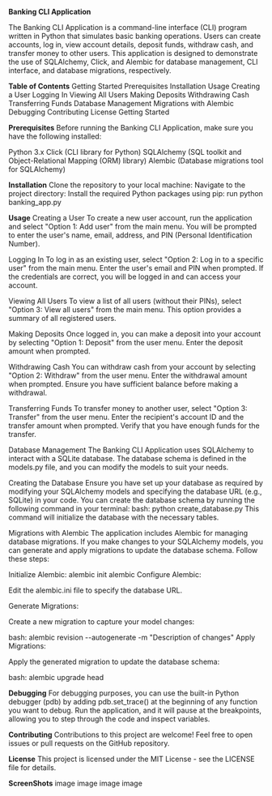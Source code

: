 **Banking CLI Application**


The Banking CLI Application is a command-line interface (CLI) program written in Python that simulates basic banking operations. Users can create accounts, log in, view account details, deposit funds, withdraw cash, and transfer money to other users. This application is designed to demonstrate the use of SQLAlchemy, Click, and Alembic for database management, CLI interface, and database migrations, respectively.

**Table of Contents**
Getting Started
Prerequisites
Installation
Usage
Creating a User
Logging In
Viewing All Users
Making Deposits
Withdrawing Cash
Transferring Funds
Database Management
Migrations with Alembic
Debugging
Contributing
License
Getting Started

**Prerequisites**
Before running the Banking CLI Application, make sure you have the following installed:

Python 3.x
Click (CLI library for Python)
SQLAlchemy (SQL toolkit and Object-Relational Mapping (ORM) library)
Alembic (Database migrations tool for SQLAlchemy)


**Installation**
Clone the repository to your local machine:
Navigate to the project directory:
Install the required Python packages using pip:
run python banking_app.py

**Usage**
Creating a User
To create a new user account, run the application and select "Option 1: Add user" from the main menu. You will be prompted to enter the user's name, email, address, and PIN (Personal Identification Number).

Logging In
To log in as an existing user, select "Option 2: Log in to a specific user" from the main menu. Enter the user's email and PIN when prompted. If the credentials are correct, you will be logged in and can access your account.

Viewing All Users
To view a list of all users (without their PINs), select "Option 3: View all users" from the main menu. This option provides a summary of all registered users.

Making Deposits
Once logged in, you can make a deposit into your account by selecting "Option 1: Deposit" from the user menu. Enter the deposit amount when prompted.

Withdrawing Cash
You can withdraw cash from your account by selecting "Option 2: Withdraw" from the user menu. Enter the withdrawal amount when prompted. Ensure you have sufficient balance before making a withdrawal.

Transferring Funds
To transfer money to another user, select "Option 3: Transfer" from the user menu. Enter the recipient's account ID and the transfer amount when prompted. Verify that you have enough funds for the transfer.

Database Management
The Banking CLI Application uses SQLAlchemy to interact with a SQLite database. The database schema is defined in the models.py file, and you can modify the models to suit your needs.

Creating the Database
Ensure you have set up your database as required by modifying your SQLAlchemy models and specifying the database URL (e.g., SQLite) in your code. You can create the database schema by running the following command in your terminal:
bash: python create_database.py
This command will initialize the database with the necessary tables.

Migrations with Alembic
The application includes Alembic for managing database migrations. If you make changes to your SQLAlchemy models, you can generate and apply migrations to update the database schema. Follow these steps:

Initialize Alembic:
alembic init alembic
Configure Alembic:

Edit the alembic.ini file to specify the database URL.

Generate Migrations:

Create a new migration to capture your model changes:

bash: alembic revision --autogenerate -m "Description of changes"
Apply Migrations:

Apply the generated migration to update the database schema:

bash: alembic upgrade head

**Debugging**
For debugging purposes, you can use the built-in Python debugger (pdb) by adding pdb.set_trace() at the beginning of any function you want to debug. Run the application, and it will pause at the breakpoints, allowing you to step through the code and inspect variables.

**Contributing**
Contributions to this project are welcome! Feel free to open issues or pull requests on the GitHub repository.

**License**
This project is licensed under the MIT License - see the LICENSE file for details.

**ScreenShots**
image
image
image
image
